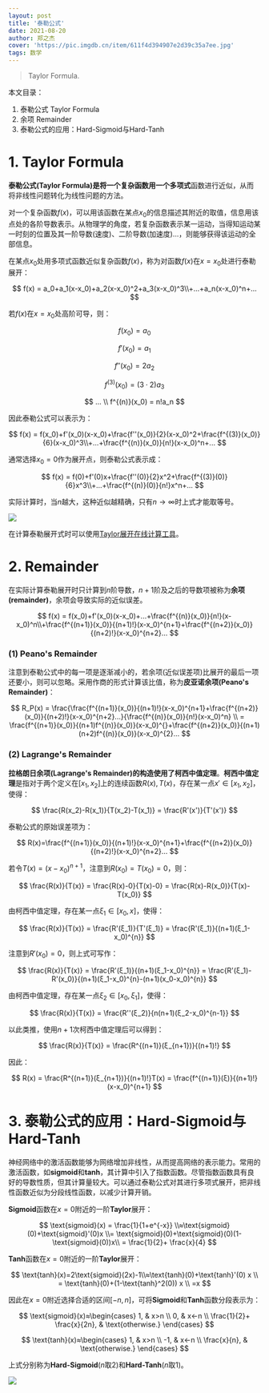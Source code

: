 ```yaml
---
layout: post
title: '泰勒公式'
date: 2021-08-20
author: 郑之杰
cover: 'https://pic.imgdb.cn/item/611f4d394907e2d39c35a7ee.jpg'
tags: 数学
---
```


> Taylor Formula.

本文目录：
1. 泰勒公式 Taylor Formula
2. 余项 Remainder
3. 泰勒公式的应用：Hard-Sigmoid与Hard-Tanh

# 1. Taylor Formula
**泰勒公式(Taylor Formula)**是将一个复杂函数用一个**多项式**函数进行近似，从而将非线性问题转化为线性问题的方法。

对一个复杂函数$f(x)$，可以用该函数在某点$x_0$的信息描述其附近的取值，信息用该点处的各阶导数表示。从物理学的角度，若复杂函数表示某一运动，当得知运动某一时刻的位置及其一阶导数(速度)、二阶导数(加速度)...，则能够获得该运动的全部信息。

在某点$x_0$处用多项式函数近似复杂函数$f(x)$，称为对函数$f(x)$在$x=x_0$处进行泰勒展开：

$$ f(x) = a_0+a_1(x-x_0)+a_2(x-x_0)^2+a_3(x-x_0)^3\\+...+a_n(x-x_0)^n+... $$

若$f(x)$在$x=x_0$处高阶可导，则：

$$ f(x_0) = a_0 $$

$$ f'(x_0) = a_1 $$

$$ f''(x_0) = 2a_2 $$

$$ f^{(3)}(x_0) = (3\cdot 2)a_3 $$

$$ ... \\ f^{(n)}(x_0) = n!a_n $$

因此泰勒公式可以表示为：

$$ f(x) = f(x_0)+f'(x_0)(x-x_0)+\frac{f''(x_0)}{2}(x-x_0)^2+\frac{f^{(3)}(x_0)}{6}(x-x_0)^3\\+...+\frac{f^{(n)}(x_0)}{n!}(x-x_0)^n+... $$

通常选择$x_0=0$作为展开点，则泰勒公式表示成：

$$ f(x) = f(0)+f'(0)x+\frac{f''(0)}{2}x^2+\frac{f^{(3)}(0)}{6}x^3\\+...+\frac{f^{(n)}(0)}{n!}x^n+... $$

实际计算时，当$n$越大，这种近似越精确，只有$n→∞$时上式才能取等号。

![](https://pic1.zhimg.com/50/v2-9dd69ab2c20ca721bc0979d7ebaa0253_720w.webp?source=1940ef5c)

在计算泰勒展开式时可以使用[Taylor展开在线计算工具](https://zh.numberempire.com/taylorseriesexpansion.php)。

# 2. Remainder
在实际计算泰勒展开时只计算到$n$阶导数，$n+1$阶及之后的导数项被称为**余项(remainder)**，余项会导致实际的近似误差。

$$ f(x) = f(x_0)+f'(x_0)(x-x_0)+...+\frac{f^{(n)}(x_0)}{n!}(x-x_0)^n\\+\frac{f^{(n+1)}(x_0)}{(n+1)!}(x-x_0)^{n+1}+\frac{f^{(n+2)}(x_0)}{(n+2)!}(x-x_0)^{n+2}... $$

### (1) Peano's Remainder
注意到泰勒公式中的每一项是逐渐减小的，若余项(近似误差项)比展开的最后一项还要小，则可以忽略。采用作商的形式计算该比值，称为**皮亚诺余项(Peano's Remainder)**：

$$ R_P(x) = \frac{\frac{f^{(n+1)}(x_0)}{(n+1)!}(x-x_0)^{n+1}+\frac{f^{(n+2)}(x_0)}{(n+2)!}(x-x_0)^{n+2}...}{\frac{f^{(n)}(x_0)}{n!}(x-x_0)^n} \\ = \frac{f^{(n+1)}(x_0)}{(n+1)f^{(n)}(x_0)}(x-x_0)^{}+\frac{f^{(n+2)}(x_0)}{(n+1)(n+2)f^{(n)}(x_0)}(x-x_0)^{2}... $$

### (2) Lagrange's Remainder
**拉格朗日余项(Lagrange's Remainder)**的构造使用了**柯西中值定理**。**柯西中值定理**是指对于两个定义在$[x_1,x_2]$上的连续函数$R(x),T(x)$，存在某一点$x'\in[x_1,x_2]$，使得：

$$ \frac{R(x_2)-R(x_1)}{T(x_2)-T(x_1)} = \frac{R'(x')}{T'(x')} $$

泰勒公式的原始误差项为：

$$ R(x)=\frac{f^{(n+1)}(x_0)}{(n+1)!}(x-x_0)^{n+1}+\frac{f^{(n+2)}(x_0)}{(n+2)!}(x-x_0)^{n+2}... $$

若令$T(x)=(x-x_0)^{n+1}$，注意到$R(x_0)=T(x_0)=0$，则：

$$ \frac{R(x)}{T(x)} = \frac{R(x)-0}{T(x)-0} = \frac{R(x)-R(x_0)}{T(x)-T(x_0)}  $$

由柯西中值定理，存在某一点$ξ_1\in[x_0,x]$，使得：

$$ \frac{R(x)}{T(x)} = \frac{R'(ξ_1)}{T'(ξ_1)} = \frac{R'(ξ_1)}{(n+1)(ξ_1-x_0)^{n}} $$

注意到$R'(x_0)=0$，则上式可写作：

$$ \frac{R(x)}{T(x)} = \frac{R'(ξ_1)}{(n+1)(ξ_1-x_0)^{n}} = \frac{R'(ξ_1)-R'(x_0)}{(n+1)(ξ_1-x_0)^{n}-(n+1)(x_0-x_0)^{n}} $$

由柯西中值定理，存在某一点$ξ_2\in[x_0,ξ_1]$，使得：

$$ \frac{R(x)}{T(x)} = \frac{R''(ξ_2)}{n(n+1)(ξ_2-x_0)^{n-1}} $$

以此类推，使用$n+1$次柯西中值定理后可以得到：

$$ \frac{R(x)}{T(x)} = \frac{R^{(n+1)}(ξ_{n+1})}{(n+1)!} $$

因此：

$$ R(x) = \frac{R^{(n+1)}(ξ_{n+1})}{(n+1)!}T(x) = \frac{f^{(n+1)}(ξ)}{(n+1)!}(x-x_0)^{n+1} $$

# 3. 泰勒公式的应用：Hard-Sigmoid与Hard-Tanh
神经网络中的激活函数能够为网络增加非线性，从而提高网络的表示能力。常用的激活函数，如**sigmoid**和**tanh**，其计算中引入了指数函数。尽管指数函数具有良好的导数性质，但其计算量较大。可以通过泰勒公式对其进行多项式展开，把非线性函数近似为分段线性函数，以减少计算开销。

**Sigmoid**函数在$x=0$附近的一阶**Taylor**展开：

$$ \text{sigmoid}(x) = \frac{1}{1+e^{-x}} \\≈\text{sigmoid}(0)+\text{sigmoid}'(0)x \\= \text{sigmoid}(0)+\text{sigmoid}(0)(1-\text{sigmoid}(0))x\\ = \frac{1}{2}+ \frac{x}{4} $$

**Tanh**函数在$x=0$附近的一阶**Taylor**展开：

$$ \text{tanh}(x)=2\text{sigmoid}(2x)-1\\≈\text{tanh}(0)+\text{tanh}'(0) x \\ = \text{tanh}(0)+(1-\text{tanh}^2(0)) x \\ =x $$

因此在$x=0$附近选择合适的区间$[-n,n]$，可将**Sigmoid**和**Tanh**函数分段表示为：

$$ \text{sigmoid}(x)≈\begin{cases} 1, & x>n \\ 0, & x<-n \\ \frac{1}{2}+ \frac{x}{2n}, & \text{otherwise.} \end{cases} $$

$$ \text{tanh}(x)≈\begin{cases} 1, & x>n \\ -1, & x<-n \\ \frac{x}{n}, & \text{otherwise.} \end{cases} $$

上式分别称为**Hard-Sigmoid**($n$取$2$)和**Hard-Tanh**($n$取$1$)。

![](https://pic.imgdb.cn/item/5e7b5a94504f4bcb0408006f.png)